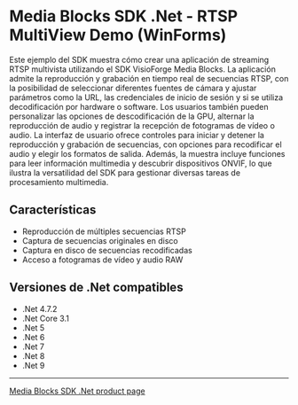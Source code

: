 # Media Blocks SDK .Net - RTSP MultiView Demo (WinForms)

Este ejemplo del SDK muestra cómo crear una aplicación de streaming RTSP multivista utilizando el SDK VisioForge Media Blocks. La aplicación admite la reproducción y grabación en tiempo real de secuencias RTSP, con la posibilidad de seleccionar diferentes fuentes de cámara y ajustar parámetros como la URL, las credenciales de inicio de sesión y si se utiliza decodificación por hardware o software. Los usuarios también pueden personalizar las opciones de descodificación de la GPU, alternar la reproducción de audio y registrar la recepción de fotogramas de vídeo o audio. La interfaz de usuario ofrece controles para iniciar y detener la reproducción y grabación de secuencias, con opciones para recodificar el audio y elegir los formatos de salida. Además, la muestra incluye funciones para leer información multimedia y descubrir dispositivos ONVIF, lo que ilustra la versatilidad del SDK para gestionar diversas tareas de procesamiento multimedia.

## Características

- Reproducción de múltiples secuencias RTSP
- Captura de secuencias originales en disco
- Captura en disco de secuencias recodificadas
- Acceso a fotogramas de vídeo y audio RAW

## Versiones de .Net compatibles

- .Net 4.7.2
- .Net Core 3.1
- .Net 5
- .Net 6
- .Net 7
- .Net 8
- .Net 9

---

[Media Blocks SDK .Net product page](https://www.visioforge.com/media-blocks-sdk)
